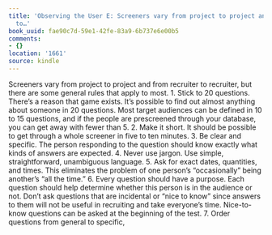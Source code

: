 ```yaml
---
title: 'Observing the User E: Screeners vary from project to project and from recruiter
  to…'
book_uuid: fae90c7d-59e1-42fe-83a9-6b737e6e00b5
comments:
- {}
location: '1661'
source: kindle
---
```


Screeners vary from project to project and from recruiter to recruiter, but there are some general rules that apply to most. 1. Stick to 20 questions. There’s a reason that game exists. It’s possible to find out almost anything about someone in 20 questions. Most target audiences can be defined in 10 to 15 questions, and if the people are prescreened through your database, you can get away with fewer than 5. 2. Make it short. It should be possible to get through a whole screener in five to ten minutes. 3. Be clear and specific. The person responding to the question should know exactly what kinds of answers are expected. 4. Never use jargon. Use simple, straightforward, unambiguous language. 5. Ask for exact dates, quantities, and times. This eliminates the problem of one person’s “occasionally” being another’s “all the time.” 6. Every question should have a purpose. Each question should help determine whether this person is in the audience or not. Don’t ask questions that are incidental or “nice to know” since answers to them will not be useful in recruiting and take everyone’s time. Nice-to-know questions can be asked at the beginning of the test. 7. Order questions from general to specific,